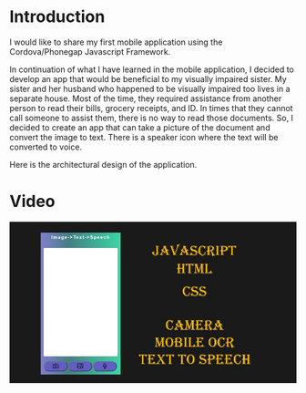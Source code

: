 # Introduction
I would like to share my first mobile application using the Cordova/Phonegap Javascript Framework.

In continuation of what I have learned in the mobile application, I decided to develop an app that would be beneficial to my visually impaired sister. My sister and her husband who happened to be visually impaired too lives in a separate house. Most of the time, they required assistance from another person to read their bills, grocery receipts, and ID. In times that they cannot call someone to assist them, there is no way to read those documents. So, I decided to create an app that can take a picture of the document and convert the image to text. There is a speaker icon where the text will be converted to voice.

Here is the architectural design of the application.


# Video

[![Image to Text To Speech](/images/thumbnail.jpg)](https://www.youtube.com/watch?v=wb1dzLBNWK4 "Image to Text To Speech")